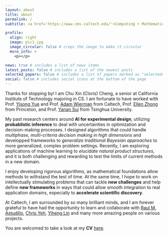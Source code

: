 ```yaml
---
layout: about
title: about
permalink: /
subtitle: <a href='https://www.cms.caltech.edu/'>Computing + Mathematical Sciences</a>, California Institute of Technology.

profile:
  align: right
  image: pic1.jpg
  image_circular: false # crops the image to make it circular
  more_info: >
    <p></p>

news: true # includes a list of news items
latest_posts: false # includes a list of the newest posts
selected_papers: false # includes a list of papers marked as "selected={true}"
social: false # includes social icons at the bottom of the page
---
```


Thanks for stopping by! I am Chu Xin (Cloris) Cheng, a senior at California Institute of Technology majoring in CS. I am fortunate to have worked with Prof. [Yisong Yue](https://yisongyue.com/[) and Prof. [Adam Wierman](https://adamwierman.com/) from Caltech, Prof. [Ellen Zhong](https://www.cs.princeton.edu/~zhonge/) from Princeton, and Prof. [Yanan Sui](https://yanansui.com/) from Tsinghua University. 

My past research centers around **AI for experimental design**, utilizing **probablistic inference** to deal with uncertainties in optimization and decision-making processes. I designed algorithms that could handle *multiphase, multi-criteria decision making in high dimensions* and developped frameworks to *generalize traditional Bayesian approaches* to more generalized, complex problem settings. Recently, I am exploring applications of machine learning to *elucidate natural product structures*, and it is both challenging and rewarding to test the limits of current methods in a new domain.

I enjoy developing rigorous algorithms, as mathematical foundations allow methods to withstand the test of time. At the same time, I hope to work on intellectually stimulating problems that can tackle **new challenges** and help define **new frameworks** in ways that could allow smooth integration to real application domains, especially to **accelerate scientific discovery**.

<!-- From **designing efficient sampling algorithms for high dimensional problems** using Bayesian optimization and MCMC to **leveraging human feedback using bandit algorithms** for exoskeleton gaits, I am intrigued by problems that interleave theoretical challenges and practical application. Recently, I am also exploring applications of **Bayesian optimization in experimental design problems**, and I am excited to see how general machine learning tools can be used to  -->

At Caltech, I am surrounded by so many brilliant minds, and I am forever grateful to have had the opportunity to learn and collaborate with [Raul M. Astudillo](https://raulastudillo.netlify.app/), [Chris Yeh](https://chrisyeh96.github.io/), [Yiheng Lin](https://yihenglin97.github.io/) and many more amazing people on various projects.

You are welcomed to take a look at my **CV** [here](/assets/pdf/CV_cheng_2024.pdf).




